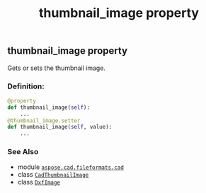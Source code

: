 ﻿---
title: thumbnail_image property
second_title: Aspose.CAD for Python via .NET API References
description: 
type: docs
weight: 520
url: /aspose.cad.fileformats.cad/dxfimage/thumbnail_image/
is_root: false
---

## thumbnail_image property


Gets or sets the thumbnail image.
### Definition:
```python
@property
def thumbnail_image(self):
    ...
@thumbnail_image.setter
def thumbnail_image(self, value):
    ...
```

### See Also
* module [`aspose.cad.fileformats.cad`](../../)
* class [`CadThumbnailImage`](/cad/python-net/aspose.cad.fileformats.cad.cadobjects/cadthumbnailimage)
* class [`DxfImage`](/cad/python-net/aspose.cad.fileformats.cad/dxfimage)
